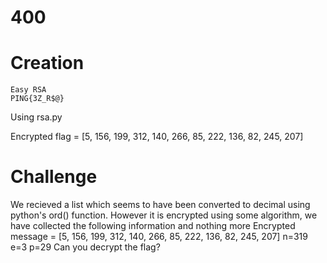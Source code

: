 # 400

# Creation
    Easy RSA
    PING{3Z_R$@}

Using rsa.py

Encrypted flag = [5, 156, 199, 312, 140, 266, 85, 222, 136, 82, 245, 207]


# Challenge
We recieved a list which seems to have been converted to decimal using python's ord() function.
However it is encrypted using some algorithm, we have collected the following information and nothing more
Encrypted message = [5, 156, 199, 312, 140, 266, 85, 222, 136, 82, 245, 207]
n=319
e=3
p=29
Can you decrypt the flag?